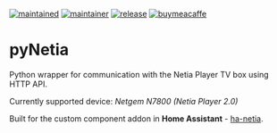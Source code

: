 
[![maintained](https://img.shields.io/maintenance/yes/2020.svg?style=flat)](#)
[![maintainer](https://img.shields.io/badge/maintainer-%20%40korasinski-blue.svg?style=flat)](#)
[![release](https://img.shields.io/github/v/release/korasinski/pyNetia?color=yellow)](https://github.com/korasinski/pyNetia/releases)
[![buymeacaffe](https://img.shields.io/static/v1.svg?label=%20&message=Buy%20me%20a%20coffee&color=6f4e37&logo=buy%20me%20a%20coffee&logoColor=white)](https://www.buymeacoffee.com/korasinski)


# pyNetia
Python wrapper for communication with the Netia Player TV box using HTTP API.  

Currently supported device: _Netgem N7800 (Netia Player 2.0)_

Built for the custom component addon in **Home Assistant** - [ha-netia](https://github.com/korasinski/ha-netia).

